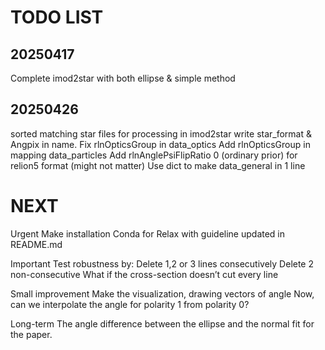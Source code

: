 # TODO LIST

## 20250417
Complete imod2star with both ellipse & simple method

## 20250426 
sorted matching star files for processing in imod2star
write star_format & Angpix in name.
Fix rlnOpticsGroup in data_optics
Add rlnOpticsGroup in mapping data_particles
Add rlnAnglePsiFlipRatio 0 (ordinary prior) for relion5 format (might not matter)
Use dict to make data_general in 1 line


# NEXT
Urgent
Make installation Conda for Relax with guideline updated in README.md

Important
Test robustness by:
Delete 1,2 or 3 lines consecutively
Delete 2 non-consecutive
What if the cross-section doesn’t cut every line

Small improvement
Make the visualization, drawing vectors of angle
Now, can we interpolate the angle for polarity 1 from polarity 0?


Long-term
The angle difference between the ellipse and the normal fit for the paper.
